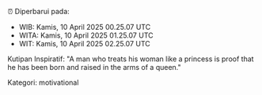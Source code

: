 ⏰ Diperbarui pada:
- WIB: Kamis, 10 April 2025 00.25.07 UTC
- WITA: Kamis, 10 April 2025 01.25.07 UTC
- WIT: Kamis, 10 April 2025 02.25.07 UTC

Kutipan Inspiratif:
"A man who treats his woman like a princess is proof that he has been born and raised in the arms of a queen."


Kategori: motivational

